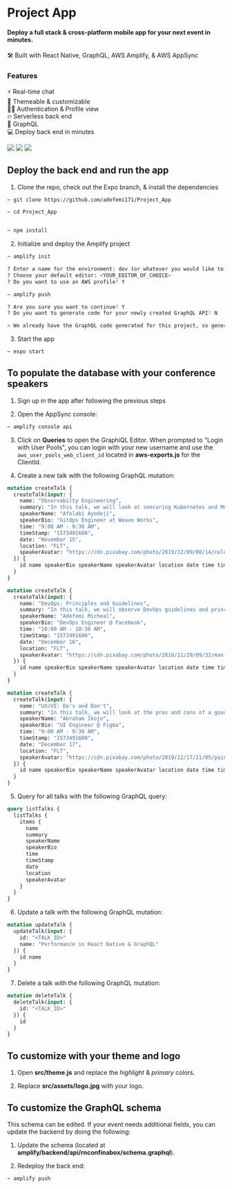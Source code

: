 # Project App

#### Deploy a full stack & cross-platform mobile app for your next event in minutes.

🛠 Built with React Native, GraphQL, AWS Amplify, & AWS AppSync


### Features

⚡️ Real-time chat   
👾 Themeable & customizable   
👮‍♂️ Authentication & Profile view   
🔥 Serverless back end   
🚀 GraphQL   
💻 Deploy back end in minutes

![](./src/assets/ProfileScreen.png)
![](./src/assets/chatScreen.png)
![](./src/assets/ResourceScreen.png)

## Deploy the back end and run the app

1. Clone the repo, check out the Expo branch, & install the dependencies

```sh
~ git clone https://github.com/adefemi171/Project_App

~ cd Project_App


~ npm install
```

2. Initialize and deploy the Amplify project

```sh
~ amplify init

? Enter a name for the environment: dev (or whatever you would like to call this env)
? Choose your default editor: <YOUR_EDITOR_OF_CHOICE>
? Do you want to use an AWS profile? Y

~ amplify push

? Are you sure you want to continue? Y
? Do you want to generate code for your newly created GraphQL API? N

> We already have the GraphQL code generated for this project, so generating it here is not necessary.
```

3. Start the app

```sh
~ expo start
```

## To populate the database with your conference speakers

1. Sign up in the app after following the previous steps

2. Open the AppSync console:

```sh
~ amplify console api
```

3. Click on __Queries__ to open the GraphiQL Editor. When prompted to "Login with User Pools", you can login with your new username and use the `aws_user_pools_web_client_id` located in __aws-exports.js__ for the ClientId.

4. Create a new talk with the following GraphQL mutation:

```graphql
mutation createTalk {
  createTalk(input: {
    name: "Observabilty Engineering",
    summary: "In this talk, we will look at seecuring Kubernetes and Monitoring",
    speakerName: "Afolabi Ayodeji",
    speakerBio: "GitOps Engineer at Weave Works",
    time: "9:00 AM - 9:30 AM",
    timeStamp: "1573491600",
    date: "November 15",
    location: "FLT",
    speakerAvatar: "https://cdn.pixabay.com/photo/2019/12/09/08/14/celebrity-4682972_960_720.jpg"
  }) {
    id name speakerBio speakerName speakerAvatar location date time timeStamp
  }
}
```

```graphql
mutation createTalk {
  createTalk(input: {
    name: "DevOps: Principles and Guidelines",
    summary: "In this talk, we will observe DevOps guidelines and principles",
    speakerName: "Adefemi Micheal",
    speakerBio: "DevOps Engineer @ Facebook",
    time: "10:00 AM - 10:30 AM",
    timeStamp: "1573491600",
    date: "December 16",
    location: "FLT",
    speakerAvatar: "https://cdn.pixabay.com/photo/2016/11/29/09/32/man-1868730_1280.jpg"
  }) {
    id name speakerBio speakerName speakerAvatar location date time timeStamp
  }
}
```

```graphql
mutation createTalk {
  createTalk(input: {
    name: "UX/UI: Do's and Don't",
    summary: "In this talk, we will look at the pros and cons of a good User Experience and User Interface",
    speakerName: "Abraham Ikojo",
    speakerBio: "UI Engineer @ Figma",
    time: "9:00 AM - 9:30 AM",
    timeStamp: "1573491600",
    date: "December 17",
    location: "FLT",
    speakerAvatar: "https://cdn.pixabay.com/photo/2019/12/17/21/05/painter-4702492_1280.jpg"
  }) {
    id name speakerBio speakerName speakerAvatar location date time timeStamp
  }
}
```

5. Query for all talks with the following GraphQL query:

```graphql
query listTalks {
  listTalks {
    items {
      name
      summary
      speakerName
      speakerBio
      time
      timeStamp
      date
      location
      speakerAvatar
    }
  }
}
```

6. Update a talk with the following GraphQL mutation:

```graphql
mutation updateTalk {
  updateTalk(input: {
    id: "<TALK_ID>"
    name: "Performance in React Native & GraphQL"
  }) {
    id name
  }
}
```

7. Delete a talk with the following GraphQL mutation:

```graphql
mutation deleteTalk {
  deleteTalk(input: {
    id: "<TALK_ID>"
  }) {
    id
  }
}
```

## To customize with your theme and logo

1. Open __src/theme.js__ and replace the _highlight_ & _primary_ colors.

2. Replace __src/assets/logo.jpg__ with your logo.

## To customize the GraphQL schema

This schema can be edited. If your event needs additional fields, you can update the backend by doing the following:

1. Update the schema (located at __amplify/backend/api/rnconfinabox/schema.graphql__).

2. Redeploy the back end:

```sh
~ amplify push
```
